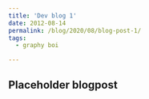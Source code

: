 ```yaml
---
title: 'Dev blog 1'
date: 2012-08-14
permalink: /blog/2020/08/blog-post-1/
tags:
  - graphy boi

---
```


Placeholder blogpost
------
